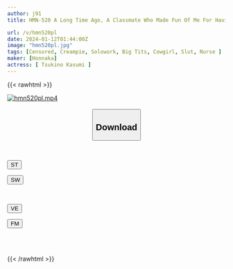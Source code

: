 ```yaml
---
author: j91
title: HMN-520 A Long Time Ago, A Classmate Who Made Fun Of Me For Having Small Breasts Came To The Hospital, So Even Though I Let Her Fuck Me Raw For 5 Days Until I Was Discharged, She Had A Lot Of Patience In The Cowgirl Position And Wouldn't Let Me Cum Inside Her. Kasumi Tsukino Is A Slutty Nurse Who Bullies My Cock.

url: /v/hmn520pl
date: 2024-01-12T01:44:00Z
image: "hmn520pl.jpg"
tags: [Censored, Creampie, Solowork, Big Tits, Cowgirl, Slut, Nurse	]
maker: [Honnaka]
actress: [ Tsukino Kasumi ]
---
```



{{< rawhtml >}}

<div class="video" data-videoid="YKDVoPRw1DcvQ6p">
    <a href="javascript:;">
        <img src="/v/hmn520pl/hmn520pl.jpg" width="WIDTH" height="HEIGHT" alt="hmn520pl.mp4" loading="lazy">
    </a>
</div>

<script type="text/javascript" src="https://j91.asia/asset/on-demand-st.js"></script>

<br>
  <link rel="stylesheet" href="https://j91.asia/asset/bs5.css">
  
  <center>
  <button class="btn btn-primary" type="button" data-bs-toggle="collapse" data-bs-target=".multi-collapse" aria-expanded="false" aria-controls="multiCollapseExample1 multiCollapseExample2"><h2>Download</h2></button></center>
</p>
<div class="row">
  <div class="col">
    <div class="collapse multi-collapse" id="multiCollapseExample1">
      <div class="card card-body">
	      	      <br>
<div class="buttons">  
<p><a href="https://streamtape.to/v/YKDVoPRw1DcvQ6p" target="_blank"><button class="btn-hover color-3"><i class="fa fa-download"></i> ST</button></a></p>
<p><a href="https://flaswish.com/v7ct9ey97pd6" target="_blank"><button class="btn-hover color-2"><i class="fa fa-download"></i> SW</button></a></p></div>
    </div>
  </div>
</div>
  <div class="col">
    <div class="collapse multi-collapse" id="multiCollapseExample2">
      <div class="card card-body">
	      <br>
<div class="buttons">
<p><a href="https://veev.to/d/ABQF85MyIs9PItPiE3grpWtmyEu4Tzz2P7UwDW" target="_blank"><button class="btn-hover color-9"><i class="fa fa-download"></i> VE</button></a></p>
<p><a href="https://filemoon.sx/d/ujh4rvvzsfrr" target="_blank"><button class="btn-hover color-8"><i class="fa fa-download"></i> FM</button></a></p></div>
<br><br>
      </div>
    </div>
  </div>
</div>

{{< /rawhtml >}}